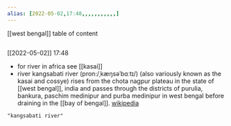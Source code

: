 ```yaml
---
alias: [2022-05-02,17:48,,,,,,,,,,,]
---
```

[[west bengal]]
table of content
```toc
```

[[2022-05-02]] 17:48
- for river in africa see [[kasai]]
- river kangsabati river (pron:/ˌkæŋsəˈbɑːtɪ/) (also variously known as the kasai and cossye) rises from the chota nagpur plateau in the state of [[west bengal]], india and passes through the districts of purulia, bankura, paschim medinipur and purba medinipur in west bengal before draining in the [[bay of bengal]].
[wikipedia](https://en.wikipedia.org/wiki/kangsabati%20river)
```query
"kangsabati river"
```